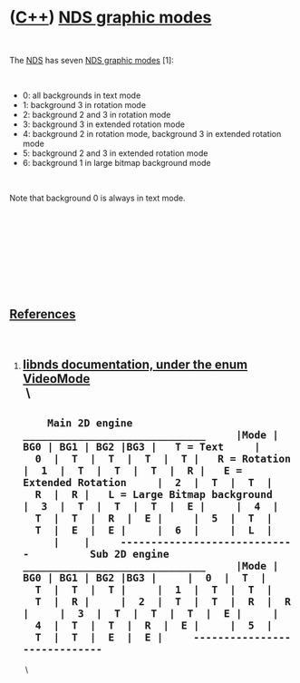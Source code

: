 



 

 

 

 

 

([C++](Cpp.md)) [NDS graphic modes](CppNdsGraphicModes.md)
============================================================

 

The [NDS](CppNds.md) has seven [NDS graphic
modes](CppNdsGraphicModes.md) \[1\]:

 

-   0: all backgrounds in text mode
-   1: background 3 in rotation mode
-   2: background 2 and 3 in rotation mode
-   3: background 3 in extended rotation mode
-   4: background 2 in rotation mode, background 3 in extended rotation
    mode
-   5: background 2 and 3 in extended rotation mode
-   6: background 1 in large bitmap background mode

 

Note that background 0 is always in text mode.

 

 

 

 

 

[References](CppReferences.md)
-------------------------------

 

1.  [libnds documentation, under the enum
    VideoMode](http://libnds.devkitpro.org)\
     \
      --------------------------------------------------------------------------------------------------------------------------------------------------------------------------------------------------------------------------------------------------------------------------------------------------------------------------------------------------------------------------------------------------------------------------------------------------------------------------------------------------------------------------------------------------------------------------------------------------------------------------------------------------------------------------------------------------------------------------------------------------------------------------------------------------------------------------
      `     Main 2D engine     ______________________________     |Mode | BG0 | BG1 | BG2 |BG3 |   T = Text     |  0  |  T  |  T  |  T  |  T |   R = Rotation     |  1  |  T  |  T  |  T  |  R |   E = Extended Rotation     |  2  |  T  |  T  |  R  |  R |   L = Large Bitmap background     |  3  |  T  |  T  |  T  |  E |     |  4  |  T  |  T  |  R  |  E |     |  5  |  T  |  T  |  E  |  E |     |  6  |     |  L  |     |    |     -----------------------------          Sub 2D engine     ______________________________     |Mode | BG0 | BG1 | BG2 |BG3 |     |  0  |  T  |  T  |  T  |  T |     |  1  |  T  |  T  |  T  |  R |     |  2  |  T  |  T  |  R  |  R |     |  3  |  T  |  T  |  T  |  E |     |  4  |  T  |  T  |  R  |  E |     |  5  |  T  |  T  |  E  |  E |     -----------------------------     `
      --------------------------------------------------------------------------------------------------------------------------------------------------------------------------------------------------------------------------------------------------------------------------------------------------------------------------------------------------------------------------------------------------------------------------------------------------------------------------------------------------------------------------------------------------------------------------------------------------------------------------------------------------------------------------------------------------------------------------------------------------------------------------------------------------------------------------

     \

 

 

 

 

 





 



